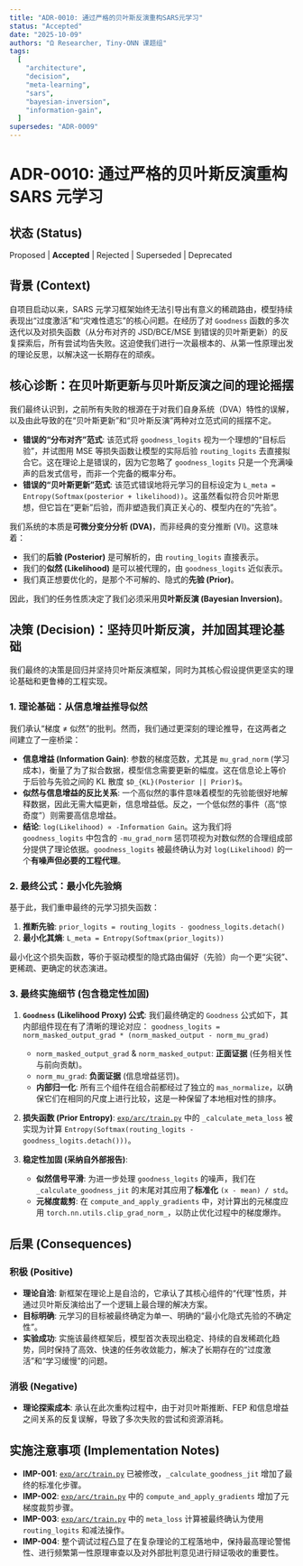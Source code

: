 ```yaml
---
title: "ADR-0010: 通过严格的贝叶斯反演重构SARS元学习"
status: "Accepted"
date: "2025-10-09"
authors: "Ω Researcher, Tiny-ONN 课题组"
tags:
  [
    "architecture",
    "decision",
    "meta-learning",
    "sars",
    "bayesian-inversion",
    "information-gain",
  ]
supersedes: "ADR-0009"
---
```


# ADR-0010: 通过严格的贝叶斯反演重构 SARS 元学习

## 状态 (Status)

Proposed | **Accepted** | Rejected | Superseded | Deprecated

## 背景 (Context)

自项目启动以来，SARS 元学习框架始终无法引导出有意义的稀疏路由，模型持续表现出“过度激活”和“灾难性遗忘”的核心问题。在经历了对 `Goodness` 函数的多次迭代以及对损失函数（从分布对齐的 JSD/BCE/MSE 到错误的贝叶斯更新）的反复探索后，所有尝试均告失败。这迫使我们进行一次最根本的、从第一性原理出发的理论反思，以解决这一长期存在的顽疾。

## 核心诊断：在贝叶斯更新与贝叶斯反演之间的理论摇摆

我们最终认识到，之前所有失败的根源在于对我们自身系统（DVA）特性的误解，以及由此导致的在“贝叶斯更新”和“贝叶斯反演”两种对立范式间的摇摆不定。

- **错误的“分布对齐”范式**: 该范式将 `goodness_logits` 视为一个理想的“目标后验”，并试图用 MSE 等损失函数让模型的实际后验 `routing_logits` 去直接拟合它。这在理论上是错误的，因为它忽略了 `goodness_logits` 只是一个充满噪声的启发式信号，而非一个完备的概率分布。
- **错误的“贝叶斯更新”范式**: 该范式错误地将元学习的目标设定为 `L_meta = Entropy(Softmax(posterior + likelihood))`。这虽然看似符合贝叶斯思想，但它旨在“更新”后验，而非塑造我们真正关心的、模型内在的“先验”。

我们系统的本质是**可微分变分分析 (DVA)**，而非经典的变分推断 (VI)。这意味着：

- 我们的**后验 (Posterior)** 是可解析的，由 `routing_logits` 直接表示。
- 我们的**似然 (Likelihood)** 是可以被代理的，由 `goodness_logits` 近似表示。
- 我们真正想要优化的，是那个不可解的、隐式的**先验 (Prior)**。

因此，我们的任务性质决定了我们必须采用**贝叶斯反演 (Bayesian Inversion)**。

## 决策 (Decision)：坚持贝叶斯反演，并加固其理论基础

我们最终的决策是回归并坚持贝叶斯反演框架，同时为其核心假设提供更坚实的理论基础和更鲁棒的工程实现。

### 1. 理论基础：从信息增益推导似然

我们承认“梯度 ≠ 似然”的批判。然而，我们通过更深刻的理论推导，在这两者之间建立了一座桥梁：

- **信息增益 (Information Gain)**: 参数的梯度范数，尤其是 `mu_grad_norm` (学习成本)，衡量了为了拟合数据，模型信念需要更新的幅度。这在信息论上等价于后验与先验之间的 KL 散度 `$D_{KL}(Posterior || Prior)$`。
- **似然与信息增益的反比关系**: 一个高似然的事件意味着模型的先验能很好地解释数据，因此无需大幅更新，信息增益低。反之，一个低似然的事件（高“惊奇度”）则需要高信息增益。
- **结论**: `log(Likelihood) ∝ -Information Gain`。这为我们将 `goodness_logits` 中包含的 `-mu_grad_norm` 惩罚项视为对数似然的合理组成部分提供了理论依据。`goodness_logits` 被最终确认为对 `log(Likelihood)` 的一个**有噪声但必要的工程代理**。

### 2. 最终公式：最小化先验熵

基于此，我们重申最终的元学习损失函数：

1. **推断先验**: `prior_logits = routing_logits - goodness_logits.detach()`
2. **最小化其熵**: `L_meta = Entropy(Softmax(prior_logits))`

最小化这个损失函数，等价于驱动模型的隐式路由偏好（先验）向一个更“尖锐”、更稀疏、更确定的状态演进。

### 3. 最终实施细节 (包含稳定性加固)

1. **`Goodness` (Likelihood Proxy) 公式**: 我们最终确定的 `Goodness` 公式如下，其内部组件现在有了清晰的理论对应：
   `goodness_logits = norm_masked_output_grad * (norm_masked_output - norm_mu_grad)`

   - `norm_masked_output_grad` & `norm_masked_output`: **正面证据** (任务相关性与前向贡献)。
   - `norm_mu_grad`: **负面证据** (信息增益惩罚)。
   - **内部归一化**: 所有三个组件在组合前都经过了独立的 `mas_normalize`，以确保它们在相同的尺度上进行比较，这是一种保留了本地相对性的排序。

2. **损失函数 (Prior Entropy)**: [`exp/arc/train.py`](exp/arc/train.py) 中的 `_calculate_meta_loss` 被实现为计算 `Entropy(Softmax(routing_logits - goodness_logits.detach()))`。

3. **稳定性加固 (采纳自外部报告)**:
   - **似然信号平滑**: 为进一步处理 `goodness_logits` 的噪声，我们在 `_calculate_goodness_jit` 的末尾对其应用了**标准化** `(x - mean) / std`。
   - **元梯度裁剪**: 在 `compute_and_apply_gradients` 中，对计算出的元梯度应用 `torch.nn.utils.clip_grad_norm_`，以防止优化过程中的梯度爆炸。

## 后果 (Consequences)

### 积极 (Positive)

- **理论自洽**: 新框架在理论上是自洽的，它承认了其核心组件的“代理”性质，并通过贝叶斯反演给出了一个逻辑上最合理的解决方案。
- **目标明确**: 元学习的目标被最终确定为单一、明确的“最小化隐式先验的不确定性”。
- **实验成功**: 实施该最终框架后，模型首次表现出稳定、持续的自发稀疏化趋势，同时保持了高效、快速的任务收敛能力，解决了长期存在的“过度激活”和“学习缓慢”的问题。

### 消极 (Negative)

- **理论探索成本**: 承认在此次重构过程中，由于对贝叶斯推断、FEP 和信息增益之间关系的反复误解，导致了多次失败的尝试和资源消耗。

## 实施注意事项 (Implementation Notes)

- **IMP-001**: [`exp/arc/train.py`](exp/arc/train.py) 已被修改，`_calculate_goodness_jit` 增加了最终的标准化步骤。
- **IMP-002**: [`exp/arc/train.py`](exp/arc/train.py) 中的 `compute_and_apply_gradients` 增加了元梯度裁剪步骤。
- **IMP-003**: [`exp/arc/train.py`](exp/arc/train.py) 中的 `meta_loss` 计算被最终确认为使用 `routing_logits` 和减法操作。
- **IMP-004**: 整个调试过程凸显了在复杂理论的工程落地中，保持最高理论警惕性、进行频繁第一性原理审查以及对外部批判意见进行辩证吸收的重要性。
